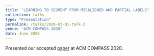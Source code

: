 ```yaml
---
title: "LEARNING TO SEGMENT FROM MISALIGNED AND PARTIAL LABELS"
collection: talks
type: "Presentation"
permalink: /talks/2020-03-01-talk-2
venue: "ACM COMPASS 2020"
date: June 2020
---
```


Presented our accepted [paper](https://dl.acm.org/doi/10.1145/3378393.3402254) at ACM COMPASS 2020.
